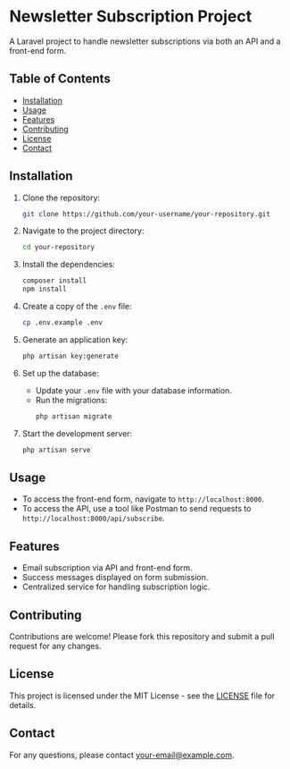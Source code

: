 # Newsletter Subscription Project

A Laravel project to handle newsletter subscriptions via both an API and a front-end form.

## Table of Contents

- [Installation](#installation)
- [Usage](#usage)
- [Features](#features)
- [Contributing](#contributing)
- [License](#license)
- [Contact](#contact)

## Installation

1. Clone the repository:
    ```bash
    git clone https://github.com/your-username/your-repository.git
    ```

2. Navigate to the project directory:
    ```bash
    cd your-repository
    ```

3. Install the dependencies:
    ```bash
    composer install
    npm install
    ```

4. Create a copy of the `.env` file:
    ```bash
    cp .env.example .env
    ```

5. Generate an application key:
    ```bash
    php artisan key:generate
    ```

6. Set up the database:
    - Update your `.env` file with your database information.
    - Run the migrations:
        ```bash
        php artisan migrate
        ```

7. Start the development server:
    ```bash
    php artisan serve
    ```

## Usage

- To access the front-end form, navigate to `http://localhost:8000`.
- To access the API, use a tool like Postman to send requests to `http://localhost:8000/api/subscribe`.

## Features

- Email subscription via API and front-end form.
- Success messages displayed on form submission.
- Centralized service for handling subscription logic.

## Contributing

Contributions are welcome! Please fork this repository and submit a pull request for any changes.

## License

This project is licensed under the MIT License - see the [LICENSE](LICENSE) file for details.

## Contact

For any questions, please contact [your-email@example.com](mailto:your-email@example.com).
